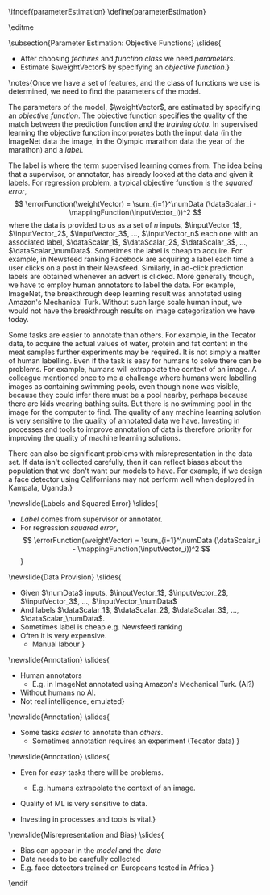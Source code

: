 \ifndef{parameterEstimation}
\define{parameterEstimation}

\editme

\subsection{Parameter Estimation: Objective Functions}
\slides{
* After choosing *features* and *function class* we need *parameters*.
* Estimate $\weightVector$  by specifying an *objective function*.}

\notes{Once we have a set of features, and the class of functions we use is determined, we need to find the parameters of the model. 

The parameters of the model, $\weightVector$, are estimated by specifying an *objective function*. The objective function specifies the quality of the match between the prediction function and the *training data*. In supervised learning the objective function incorporates both the input data (in the ImageNet data the image, in the Olympic marathon data the year of the marathon) and a *label*. 

The label is where the term supervised learning comes from. The idea being that a supervisor, or annotator, has already looked at the data and given it labels. For regression problem, a typical objective function is the *squared error*,
$$
\errorFunction(\weightVector) = \sum_{i=1}^\numData (\dataScalar_i - \mappingFunction(\inputVector_i))^2
$$
where the data is provided to us as a set of $n$ inputs, $\inputVector_1$, $\inputVector_2$, $\inputVector_3$, $\dots$, $\inputVector_n$ each one with an associated label, $\dataScalar_1$, $\dataScalar_2$, $\dataScalar_3$, $\dots$, $\dataScalar_\numData$. Sometimes the label is cheap to acquire. For example, in Newsfeed ranking Facebook are acquiring a label each time a user clicks on a post in their Newsfeed. Similarly, in ad-click prediction labels are obtained whenever an advert is clicked. More generally though, we have to employ human annotators to label the data. For example, ImageNet, the breakthrough deep learning result was annotated using Amazon's Mechanical Turk. Without such large scale human input, we would not have the breakthrough results on image categorization we have today. 

Some tasks are easier to annotate than others. For example, in the Tecator data, to acquire the actual values of water, protein and fat content in the meat samples further experiments may be required. It is not simply a matter of human labelling. Even if the task is easy for humans to solve there can be problems. For example, humans will extrapolate the context of an image. A colleague mentioned once to me a challenge where humans were labelling images as containing swimming pools, even though none was visible, because they could infer there must be a pool nearby, perhaps because there are kids wearing bathing suits. But there is no swimming pool in the image for the computer to find. The quality of any machine learning solution is very sensitive to the quality of annotated data we have. Investing in processes and tools to improve annotation of data is therefore priority for improving the quality of machine learning solutions. 

There can also be significant problems with misrepresentation in the data set. If data isn't collected carefully, then it can reflect biases about the population that we don't want our models to have. For example, if we design a face detector using Californians may not perform well when deployed in Kampala, Uganda.}

\newslide{Labels and Squared Error}
\slides{
* *Label* comes from supervisor or annotator.
* For regression *squared error*,
$$
\errorFunction(\weightVector) = \sum_{i=1}^\numData (\dataScalar_i - \mappingFunction(\inputVector_i))^2
$$}

\newslide{Data Provision}
\slides{
* Given $\numData$ inputs, $\inputVector_1$, $\inputVector_2$, $\inputVector_3$, $\dots$, $\inputVector_\numData$
* And labels $\dataScalar_1$, $\dataScalar_2$, $\dataScalar_3$, $\dots$, $\dataScalar_\numData$.
* Sometimes label is cheap e.g. Newsfeed ranking
* Often it is very expensive. 
    * Manual labour
}

\newslide{Annotation}
\slides{
* Human annotators
    * E.g. in ImageNet annotated using Amazon's Mechanical Turk. (AI?)
* Without humans no AI.
* Not real intelligence, emulated}


\newslide{Annotation}
\slides{
* Some tasks *easier* to annotate than *others*.
    * Sometimes annotation requires an experiment (Tecator data)
}

\newslide{Annotation}
\slides{
* Even for *easy* tasks there will be problems.
    * E.g. humans extrapolate the context of an image.

* Quality of ML is very sensitive to data.
* Investing in processes and tools is vital.}

\newslide{Misrepresentation and Bias}
\slides{
* Bias can appear in the *model* and the *data*
* Data needs to be carefully collected
* E.g. face detectors trained on Europeans tested in Africa.}

\endif
